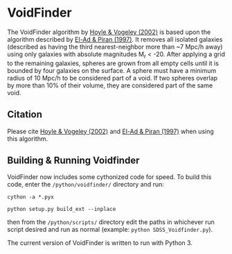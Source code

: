 # VoidFinder

The VoidFinder algorithm by [Hoyle & Vogeley (2002)](http://adsabs.harvard.edu/abs/2002ApJ...566..641H) is based upon the algorithm described by [El-Ad & Piran (1997)](http://adsabs.harvard.edu/abs/1997ApJ...491..421E).  It removes all isolated galaxies (described as having the third nearest-neighbor more than ~7 Mpc/h away) using only galaxies with absolute magnitudes M<sub>r</sub> < -20.  After applying a grid to the remaining galaxies, spheres are grown from all empty cells until it is bounded by four galaxies on the surface.  A sphere must have a minimum radius of 10 Mpc/h to be considered part of a void.  If two spheres overlap by more than 10% of their volume, they are considered part of the same void.

## Citation

Please cite [Hoyle & Vogeley (2002)](http://adsabs.harvard.edu/abs/2002ApJ...566..641H) and [El-Ad & Piran (1997)](http://adsabs.harvard.edu/abs/1997ApJ...491..421E) when using this algorithm.




## Building & Running Voidfinder
VoidFinder now includes some cythonized code for speed.  To build this code, enter the 
`/python/voidfinder/` directory and run:

```
cython -a *.pyx

python setup.py build_ext --inplace
```

then from the `/python/scripts/` directory edit the paths in whichever run script desired and run
as normal (example: `python SDSS_Voidfinder.py`).

The current version of VoidFinder is written to run with Python 3.
